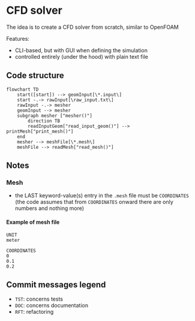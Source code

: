 # CFD solver #
The idea is to create a CFD solver from scratch, similar to OpenFOAM

Features:
- CLI-based, but with GUI when defining the simulation
- controlled entirely (under the hood) with plain text file

## Code structure ##

```mermaid
flowchart TD
    start([start]) --> geomInput[\*.input\] 
    start -.-> rawInput[\raw_input.txt\]
    rawInput -.-> mesher
    geomInput --> mesher
    subgraph mesher ["mesher()"]
        direction TB
        readInputGeom["read_input_geom()"] --> printMesh["print_mesh()"]
    end
    mesher --> meshFile[\*.mesh\]
    meshFile --> readMesh["read_mesh()"]
```

## Notes ##

### Mesh ###
- the LAST keyword-value(s) entry in the `.mesh` file must be `COORDINATES` (the code assumes that from `COORDINATES` onward there are only numbers and nothing more)


#### Example of mesh file ####
```
UNIT
meter

COORDINATES
0
0.1
0.2
```

## Commit messages legend ##

- `TST`: concerns tests
- `DOC`: concerns documentation
- `RFT`: refactoring